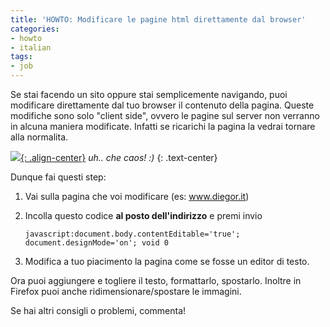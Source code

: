 ```yaml
---
title: 'HOWTO: Modificare le pagine html direttamente dal browser'
categories:
- howto
- italian
tags:
- job
---
```

Se stai facendo un sito oppure stai semplicemente navigando, puoi modificare
direttamente dal tuo browser il contenuto della pagina. Queste modifiche sono
solo "client side", ovvero le pagine sul server non verranno in alcuna maniera
modificate. Infatti se ricarichi la pagina la vedrai tornare alla normalita.

[![]({{site.url}}/images/modifica_html_con_js.png){: .align-center}]({{site.url}}/images/modifica_html_con_js.png)
_uh.. che caos! :)_
{: .text-center}

Dunque fai questi step:

  1. Vai sulla pagina che voi modificare (es: www.diegor.it)
  2. Incolla questo codice **al posto dell'indirizzo** e premi invio

     ```
     javascript:document.body.contentEditable='true'; document.designMode='on'; void 0
     ```
  3. Modifica a tuo piacimento la pagina come se fosse un editor di testo.
  
Ora puoi aggiungere e togliere il testo, formattarlo, spostarlo. Inoltre in
Firefox puoi anche ridimensionare/spostare le immagini.

Se hai altri consigli o problemi, commenta!
